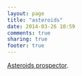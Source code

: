```yaml
---
layout: page
title: "asteroids"
date: 2014-03-26 10:59
comments: true
sharing: true
footer: true
---
```

<a href="{{ root_url}}/asteroids/asteroidprospector.html">Asteroids prospector</a>.
